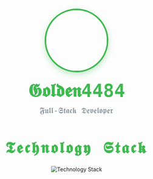 <div align="center" style="padding: 0 20px;">
  <img src="https://avatars.githubusercontent.com/u/125841328?v=4" width="160" 
    style="border-radius: 50%; border: 4px solid #3fb950; box-shadow: 0 6px 16px rgba(63, 185, 80, 0.3);" />
  <h1 style="margin: 20px 0 12px; font-family: 'UnifrakturCook', cursive, monospace; font-size: 3rem; color: #3fb950;">
    𝕲𝖔𝖑𝖉𝖊𝖓4484
  </h1>
  <p style="margin: 0; color: #8a929b; font-size: 1.3rem; font-family: 'Courier New', monospace;">
    𝕱𝖚𝖑𝖑-𝕾𝖙𝖆𝖈𝖐 𝕯𝖊𝖛𝖊𝖑𝖔𝖕𝖊𝖗
  </p>
</div>

<!-- Technology Stack Section -->
<h2 style="font-family: 'UnifrakturMaguntia', cursive, monospace; font-weight: 700; color: #3fb950; margin: 60px 0 24px; text-align: center; font-size: 2.6rem; letter-spacing: 0.1em;">
  𝕿𝖊𝖈𝖍𝖓𝖔𝖑𝖔𝖌𝖞 𝕾𝖙𝖆𝖈𝖐
</h2>
<div align="center" style="margin: 0 0 48px;">
  <img src="https://skillicons.dev/icons?i=python,typescript,nodejs,django,flask,fastapi,postgres,mongodb,redis,docker,kubernetes,aws,gcp,azure,git,github,actions,linux,nginx,grafana,prometheus" alt="Technology Stack" style="filter: grayscale(20%) brightness(95%); max-width: 100%; height: auto;" />
</div>